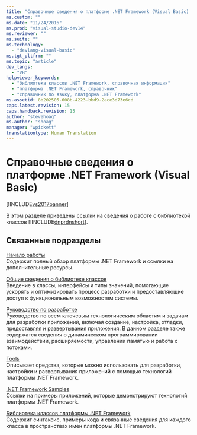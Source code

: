 ```yaml
---
title: "Справочные сведения о платформе .NET Framework (Visual Basic) | Microsoft Docs"
ms.custom: ""
ms.date: "11/24/2016"
ms.prod: "visual-studio-dev14"
ms.reviewer: ""
ms.suite: ""
ms.technology: 
  - "devlang-visual-basic"
ms.tgt_pltfrm: ""
ms.topic: "article"
dev_langs: 
  - "VB"
helpviewer_keywords: 
  - "библиотека классов .NET Framework, справочная информация"
  - "платформа .NET Framework, справочник"
  - "справочник по языку, платформа .NET Framework"
ms.assetid: 8b202505-608b-4223-bbd9-2ace3d73e6cd
caps.latest.revision: 15
caps.handback.revision: 15
author: "stevehoag"
ms.author: "shoag"
manager: "wpickett"
translationtype: Human Translation
---
```

# Справочные сведения о платформе .NET Framework (Visual Basic)
[!INCLUDE[vs2017banner](../../csharp/includes/vs2017banner.md)]

В этом разделе приведены ссылки на сведения о работе с библиотекой классов [!INCLUDE[dnprdnshort](../../csharp/getting-started/includes/dnprdnshort_md.md)].  
  
## Связанные подразделы  
 [Начало работы](../Topic/Getting%20Started%20with%20the%20.NET%20Framework.md)  
 Содержит полный обзор платформы .NET Framework и ссылки на дополнительные ресурсы.  
  
 [Общие сведения о библиотеке классов](../Topic/.NET%20Framework%20Class%20Library%20Overview.md)  
 Введение в классы, интерфейсы и типы значений, помогающие ускорять и оптимизировать процесс разработки и предоставляющие доступ к функциональным возможностям системы.  
  
 [Руководство по разработке](../Topic/.NET%20Framework%20Development%20Guide.md)  
 Руководство по всем ключевым технологическим областям и задачам для разработки приложений, включая создание, настройка, отладки, предоставляя и развертывания приложения.  В данном разделе также содержатся сведения о динамическом программировании взаимодействии, расширяемости, управлении памятью и работа с потоками.  
  
 [Tools](../Topic/.NET%20Framework%20Tools.md)  
 Описывает средства, которые можно использовать для разработки, настройки и развертывания приложений с помощью технологий платформы .NET Framework.  
  
 [.NET Framework Samples](http://msdn.microsoft.com/ru-ru/177055f8-4a1f-43e7-aee6-995c196079b1)  
 Ссылки на примеры приложений, которые демонстрируют технологий платформы .NET Framework.  
  
 [Библиотека классов платформы .NET Framework](http://go.microsoft.com/fwlink/?LinkID=227195)  
 Содержит синтаксис, примеры кода и связанные сведения для каждого класса в пространствах имен платформы .NET Framework.